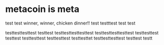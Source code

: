 # metacoin is meta

test
test
winner, winner, chicken dinner!!
test
testttest
test
test

testtesttesttest
testtest
testtesttesttesttest
testtesttesttesttest
testtesttest
testtest
testtesttest
testtesttest
testtesttet
testtesttesttest
testtest
testt
